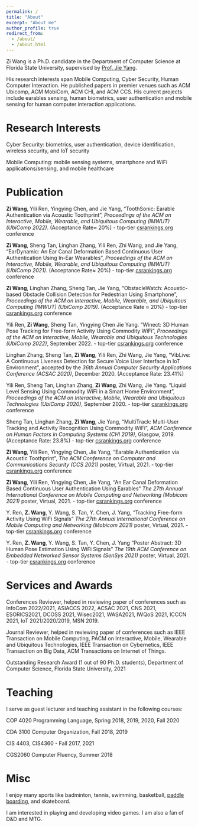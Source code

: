 ```yaml
---
permalink: /
title: "About"
excerpt: "About me"
author_profile: true
redirect_from:
  - /about/
  - /about.html
---
```




Zi Wang is a Ph.D. candidate in the Department of Computer Science at Florida State University, supervised by [Prof. Jie Yang](https://www.cs.fsu.edu/~jieyang/).

His research interests span Mobile Computing, Cyber Security, Human Computer Interaction. He published papers in premier venues such as ACM Ubicomp, ACM MobiCom, ACM CHI, and ACM CCS. His current projects include earables sensing, human biometrics, user authentication and mobile sensing for human computer interaction applications.


Research Interests
======
Cyber Security: biometrics, user authentication, device identification, wireless security, and IoT security

Mobile Computing: mobile sensing systems, smartphone and WiFi applications/sensing, and mobile healthcare


Publication
======
**Zi Wang**, Yili Ren, Yingying Chen, and Jie Yang, “ToothSonic: Earable Authentication via Acoustic Toothprint”, *Proceedings of the ACM on Interactive, Mobile, Wearable, and Ubiquitous Computing (IMWUT) (UbiComp 2022)*. (Acceptance Rate≈ 20%) - top-tier [csrankings.org](http://csrankings.org/#/index?all&us) conference

**Zi Wang**, Sheng Tan, Linghan Zhang, Yili Ren, Zhi Wang, and Jie Yang, “EarDynamic: An Ear Canal Deformation Based Continuous User Authentication Using In-Ear Wearables”, *Proceedings of the ACM on Interactive, Mobile, Wearable, and Ubiquitous Computing (IMWUT) (UbiComp 2021)*. (Acceptance Rate≈ 20%) - top-tier [csrankings.org](http://csrankings.org/#/index?all&us) conference

**Zi Wang**, Linghan Zhang, Sheng Tan, Jie Yang, “ObstacleWatch: Acoustic-based Obstacle Collision Detection for Pedestrian Using Smartphone”, *Proceedings of the ACM on Interactive, Mobile, Wearable, and Ubiquitous Computing (IMWUT) (UbiComp 2019)*. (Acceptance Rate ≈ 20%) - top-tier [csrankings.org](http://csrankings.org/#/index?all&us) conference

Yili Ren, **Zi Wang**, Sheng Tan, Yingying Chen Jie Yang. “Winect: 3D Human Pose Tracking for Free-form Activity Using Commodity WiFi”, *Proceedings of the ACM on Interactive, Mobile, Wearable and Ubiquitous Technologies (UbiComp 2022)*, September 2022.  - top-tier [csrankings.org](http://csrankings.org/#/index?all&us) conference

Linghan Zhang, Sheng Tan, **Zi Wang**, Yili Ren, Zhi Wang, Jie Yang, “VibLive: A Continuous Liveness Detection for Secure Voice User Interface in IoT Environment”, accepted by the *36th Annual Computer Security Applications Conference (ACSAC 2020)*, December 2020. (Acceptance Rate: 23.41%)

Yili Ren, Sheng Tan, Linghan Zhang, **Zi Wang**, Zhi Wang, Jie Yang. “Liquid Level Sensing Using Commodity WiFi in a Smart Home Environment”, *Proceedings of the ACM on Interactive, Mobile, Wearable and Ubiquitous Technologies (UbiComp 2020)*, September 2020.  - top-tier [csrankings.org](http://csrankings.org/#/index?all&us) conference

Sheng Tan, Linghan Zhang, **Zi Wang**, Jie Yang, “MultiTrack: Multi-User Tracking and Activity Recognition Using Commodity WiFi”, *ACM Conference on Human Factors in Computing Systems (CHI 2019)*, Glasgow, 2019. (Acceptance Rate: 23.8%) - top-tier [csrankings.org](http://csrankings.org/#/index?all&us) conference

**Zi Wang**, Yili Ren, Yingying Chen, Jie Yang, “Earable Authentication via Acoustic Toothprint”, *The ACM Conference on Computer and Communications Security (CCS 2021)* poster, Virtual, 2021. - top-tier [csrankings.org](http://csrankings.org/#/index?all&us) conference

**Zi Wang**, Yili Ren, Yingying Chen, Jie Yang, “An Ear Canal Deformation Based Continuous User Authentication Using Earables” *The 27th Annual International Conference on Mobile Computing and Networking (Mobicom 2021)* poster, Virtual, 2021. - top-tier [csrankings.org](http://csrankings.org/#/index?all&us) conference

Y. Ren, **Z. Wang**, Y. Wang, S. Tan, Y. Chen, J. Yang, “Tracking Free-form Activity Using WiFi Signals” *The 27th Annual International Conference on Mobile Computing and Networking (Mobicom 2021)* poster, Virtual, 2021. - top-tier [csrankings.org](http://csrankings.org/#/index?all&us) conference

Y. Ren, **Z. Wang**, Y. Wang, S. Tan, Y. Chen, J. Yang “Poster Abstract: 3D Human Pose Estimation Using WiFi Signals” *The 19th ACM Conference on Embedded Networked Sensor Systems (SenSys 2021)* poster, Virtual, 2021. - top-tier [csrankings.org](http://csrankings.org/#/index?all&us) conference



Services and Awards
======
Conferences Reviewer, helped in reviewing paper of conferences such as InfoCom 2022/2021, ASIACCS 2022, ACSAC 2021, CNS 2021, ESORICS2021, DCOSS 2021, Wisec2021, WASA2021, IWQoS 2021, ICCCN 2021, IoT 2021/2020/2019, MSN 2019.

Journal Reviewer,  helped in reviewing paper of conferences such as IEEE Transaction on Mobile Computing, PACM on Interactive, Mobile, Wearable and Ubiquitous Technologies, IEEE Transaction on Cybernetics, IEEE Transaction on Big Data, ACM Transactions on Internet of Things.

Outstanding Research Award (1 out of 90 Ph.D. students), Department of Computer Science, Florida State University, 2021

<!-- State Key Lab Graduate Research Scholarship, State Key Laboratory of Rail Traffic Control and Safety, Beijing Jiaotong University, 2012-2014 -->


Teaching
======
I serve as guest lecturer and teaching assistant in the following courses:

COP 4020 Programming Language, Spring 2018, 2019, 2020, Fall 2020

CDA 3100 Computer Organization, Fall 2018, 2019

CIS 4403, CIS4360 - Fall 2017, 2021

CGS2060 Computer Fluency, Summer 2018


Misc
======
I enjoy many sports like badminton, tennis, swimming, basketball, [paddle boarding](https://ziwang-zw.github.io/files/paddingboard.jpg), and skateboard.

I am interested in playing and developing video games. I am also a fan of D&D and MTG.

<!-- This is the front page of a website that is powered by the [academicpages template](https://github.com/academicpages/academicpages.github.io) and hosted on GitHub pages. [GitHub pages](https://pages.github.com) is a free service in which websites are built and hosted from code and data stored in a GitHub repository, automatically updating when a new commit is made to the respository. This template was forked from the [Minimal Mistakes Jekyll Theme](https://mmistakes.github.io/minimal-mistakes/) created by Michael Rose, and then extended to support the kinds of content that academics have: publications, talks, teaching, a portfolio, blog posts, and a dynamically-generated CV. You can fork [this repository](https://github.com/academicpages/academicpages.github.io) right now, modify the configuration and markdown files, add your own PDFs and other content, and have your own site for free, with no ads! An older version of this template powers my own personal website at [stuartgeiger.com](http://stuartgeiger.com), which uses [this Github repository](https://github.com/staeiou/staeiou.github.io). -->
<!--
A data-driven personal website
======
Like many other Jekyll-based GitHub Pages templates, academicpages makes you separate the website's content from its form. The content & metadata of your website are in structured markdown files, while various other files constitute the theme, specifying how to transform that content & metadata into HTML pages. You keep these various markdown (.md), YAML (.yml), HTML, and CSS files in a public GitHub repository. Each time you commit and push an update to the repository, the [GitHub pages](https://pages.github.com/) service creates static HTML pages based on these files, which are hosted on GitHub's servers free of charge.

Many of the features of dynamic content management systems (like Wordpress) can be achieved in this fashion, using a fraction of the computational resources and with far less vulnerability to hacking and DDoSing. You can also modify the theme to your heart's content without touching the content of your site. If you get to a point where you've broken something in Jekyll/HTML/CSS beyond repair, your markdown files describing your talks, publications, etc. are safe. You can rollback the changes or even delete the repository and start over -- just be sure to save the markdown files! Finally, you can also write scripts that process the structured data on the site, such as [this one](https://github.com/academicpages/academicpages.github.io/blob/master/talkmap.ipynb) that analyzes metadata in pages about talks to display [a map of every location you've given a talk](https://academicpages.github.io/talkmap.html).

Getting started
======
1. Register a GitHub account if you don't have one and confirm your e-mail (required!)
1. Fork [this repository](https://github.com/academicpages/academicpages.github.io) by clicking the "fork" button in the top right.
1. Go to the repository's settings (rightmost item in the tabs that start with "Code", should be below "Unwatch"). Rename the repository "[your GitHub username].github.io", which will also be your website's URL.
1. Set site-wide configuration and create content & metadata (see below -- also see [this set of diffs](http://archive.is/3TPas) showing what files were changed to set up [an example site](https://getorg-testacct.github.io) for a user with the username "getorg-testacct")
1. Upload any files (like PDFs, .zip files, etc.) to the files/ directory. They will appear at https://[your GitHub username].github.io/files/example.pdf.  
1. Check status by going to the repository settings, in the "GitHub pages" section

Site-wide configuration
------
The main configuration file for the site is in the base directory in [_config.yml](https://github.com/academicpages/academicpages.github.io/blob/master/_config.yml), which defines the content in the sidebars and other site-wide features. You will need to replace the default variables with ones about yourself and your site's github repository. The configuration file for the top menu is in [_data/navigation.yml](https://github.com/academicpages/academicpages.github.io/blob/master/_data/navigation.yml). For example, if you don't have a portfolio or blog posts, you can remove those items from that navigation.yml file to remove them from the header.

Create content & metadata
------
For site content, there is one markdown file for each type of content, which are stored in directories like _publications, _talks, _posts, _teaching, or _pages. For example, each talk is a markdown file in the [_talks directory](https://github.com/academicpages/academicpages.github.io/tree/master/_talks). At the top of each markdown file is structured data in YAML about the talk, which the theme will parse to do lots of cool stuff. The same structured data about a talk is used to generate the list of talks on the [Talks page](https://academicpages.github.io/talks), each [individual page](https://academicpages.github.io/talks/2012-03-01-talk-1) for specific talks, the talks section for the [CV page](https://academicpages.github.io/cv), and the [map of places you've given a talk](https://academicpages.github.io/talkmap.html) (if you run this [python file](https://github.com/academicpages/academicpages.github.io/blob/master/talkmap.py) or [Jupyter notebook](https://github.com/academicpages/academicpages.github.io/blob/master/talkmap.ipynb), which creates the HTML for the map based on the contents of the _talks directory).

**Markdown generator**

I have also created [a set of Jupyter notebooks](https://github.com/academicpages/academicpages.github.io/tree/master/markdown_generator
) that converts a CSV containing structured data about talks or presentations into individual markdown files that will be properly formatted for the academicpages template. The sample CSVs in that directory are the ones I used to create my own personal website at stuartgeiger.com. My usual workflow is that I keep a spreadsheet of my publications and talks, then run the code in these notebooks to generate the markdown files, then commit and push them to the GitHub repository.

How to edit your site's GitHub repository
------
Many people use a git client to create files on their local computer and then push them to GitHub's servers. If you are not familiar with git, you can directly edit these configuration and markdown files directly in the github.com interface. Navigate to a file (like [this one](https://github.com/academicpages/academicpages.github.io/blob/master/_talks/2012-03-01-talk-1.md) and click the pencil icon in the top right of the content preview (to the right of the "Raw | Blame | History" buttons). You can delete a file by clicking the trashcan icon to the right of the pencil icon. You can also create new files or upload files by navigating to a directory and clicking the "Create new file" or "Upload files" buttons.

Example: editing a markdown file for a talk
![Editing a markdown file for a talk](/images/editing-talk.png)

For more info
------
More info about configuring academicpages can be found in [the guide](https://academicpages.github.io/markdown/). The [guides for the Minimal Mistakes theme](https://mmistakes.github.io/minimal-mistakes/docs/configuration/) (which this theme was forked from) might also be helpful. -->
